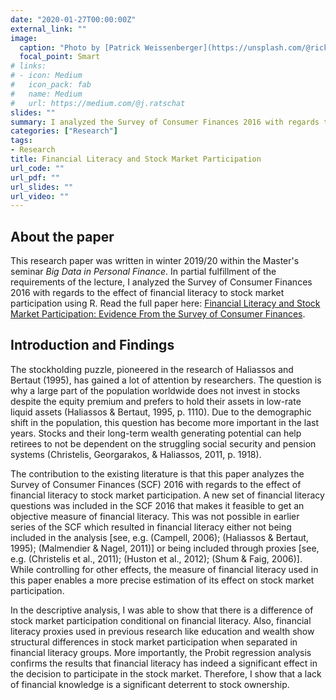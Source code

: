 ```yaml
---
date: "2020-01-27T00:00:00Z"
external_link: ""
image:
  caption: "Photo by [Patrick Weissenberger](https://unsplash.com/@ricktap) on [Unsplash](https://unsplash.com/photos/uJhgEXPqSPk)"
  focal_point: Smart
# links:
# - icon: Medium
#   icon_pack: fab
#   name: Medium
#   url: https://medium.com/@j.ratschat
slides: ""
summary: I analyzed the Survey of Consumer Finances 2016 with regards to the effect of financial literacy to stock market participation using R.
categories: ["Research"]
tags:
- Research
title: Financial Literacy and Stock Market Participation
url_code: ""
url_pdf: ""
url_slides: ""
url_video: ""
---
```


## About the paper
This research paper was written in winter 2019/20 within the Master's seminar *Big Data in Personal Finance*. In partial fulfillment of the requirements of the lecture, I analyzed the Survey of Consumer Finances 2016 with regards to the effect of financial literacy to stock market participation using R. Read the full paper here: [Financial Literacy and Stock Market Participation: Evidence From the Survey of Consumer Finances](https://github.com/JRatschat/Financial-Literacy-and-Stock-Market-Participation/blob/master/bdpf-paper.pdf).

## Introduction and Findings
The stockholding puzzle, pioneered in the research of Haliassos and Bertaut (1995), has gained a lot of attention by researchers. The question is why a large part of the population worldwide does not invest in stocks despite the equity premium and prefers to hold their assets in low-rate liquid assets (Haliassos & Bertaut, 1995, p. 1110). Due to the demographic shift in the population, this question has become more important in the last years. Stocks and their long-term wealth generating potential can help retirees to not be dependent on the struggling social security and pension systems (Christelis, Georgarakos, & Haliassos, 2011, p. 1918). 

The contribution to the existing literature is that this paper analyzes the Survey of Consumer Finances (SCF) 2016 with regards to the effect of financial literacy to stock market participation. A new set of financial literacy questions was included in the SCF 2016 that makes it feasible to get an objective measure of financial literacy. This was not possible in earlier series of the SCF which resulted in financial literacy either not being included in the analysis [see, e.g. (Campell, 2006); (Haliassos & Bertaut, 1995); (Malmendier & Nagel, 2011)] or being included through proxies [see, e.g. (Christelis et al., 2011); (Huston et al., 2012); (Shum & Faig, 2006)]. While controlling for other effects, the measure of financial literacy used in this paper enables a more precise estimation of its effect on stock market participation.

In the descriptive analysis, I was able to show that there is a difference of stock market participation conditional on financial literacy. Also, financial literacy proxies used in previous research like education and wealth show structural differences in stock market participation when separated in financial literacy groups. More importantly, the Probit regression analysis confirms the results that financial literacy has indeed a significant effect in the decision to participate in the stock market. Therefore, I show that a lack of financial knowledge is a significant deterrent to stock ownership.